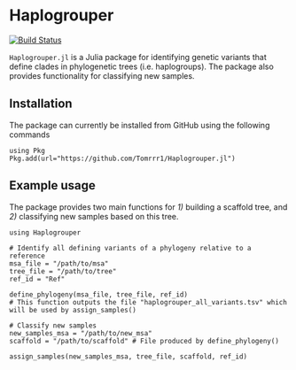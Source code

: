# Haplogrouper

[![Build Status](https://github.com/Tomrrr1/Haplogrouper.jl/actions/workflows/CI.yml/badge.svg?branch=main)](https://github.com/Tomrrr1/Haplogrouper.jl/actions/workflows/CI.yml?query=branch%3Amain)

`Haplogrouper.jl` is a Julia package for identifying genetic variants that define clades in phylogenetic trees (i.e. haplogroups). The package also provides functionality for classifying new samples.

## Installation

The package can currently be installed from GitHub using the following commands
```
using Pkg
Pkg.add(url="https://github.com/Tomrrr1/Haplogrouper.jl")
```

## Example usage

The package provides two main functions for *1)* building a scaffold tree, and *2)* classifying new samples based on this tree.

```
using Haplogrouper

# Identify all defining variants of a phylogeny relative to a reference
msa_file = "/path/to/msa"
tree_file = "/path/to/tree"
ref_id = "Ref"

define_phylogeny(msa_file, tree_file, ref_id)
# This function outputs the file "haplogrouper_all_variants.tsv" which will be used by assign_samples()

# Classify new samples 
new_samples_msa = "/path/to/new_msa"
scaffold = "/path/to/scaffold" # File produced by define_phylogeny() 

assign_samples(new_samples_msa, tree_file, scaffold, ref_id)
```

